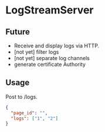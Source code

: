 # LogStreamServer

## Future
- Receive and display logs via HTTP.
- [not yet] filter logs
- [not yet] separate log channels
- generate certificate Authority

## Usage
Post to /logs.
```json
{
  "page_id": "",
  "logs": ["1", "2"]
}
```
